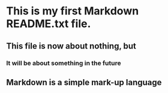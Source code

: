 # This is my first Markdown README.txt file. 

## This file is now about nothing, but 

### It will be about something in the future 

## Markdown is a simple mark-up language
